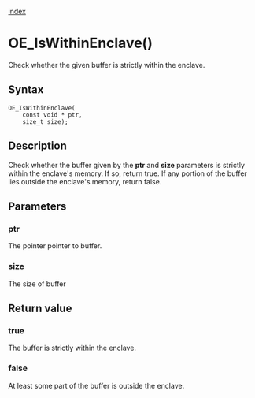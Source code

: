 [index](index.md)

# OE_IsWithinEnclave()

Check whether the given buffer is strictly within the enclave.

## Syntax

    OE_IsWithinEnclave(
        const void * ptr,
        size_t size);
## Description 

Check whether the buffer given by the **ptr** and **size** parameters is strictly within the enclave's memory. If so, return true. If any portion of the buffer lies outside the enclave's memory, return false.





## Parameters

### ptr

The pointer pointer to buffer.


### size

The size of buffer


## Return value

### true

The buffer is strictly within the enclave.


### false

At least some part of the buffer is outside the enclave.


